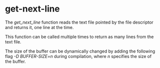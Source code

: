 # get-next-line
The *get_next_line* function reads the text file pointed by the file descriptor and returns it, one line at the time.

This function can be called multiple times to return as many lines from the text file.

The size of the buffer can be dynamically changed by adding the following flag *-D BUFFER-SIZE=n* during compilation, where *n* specifies the size of the buffer. 
